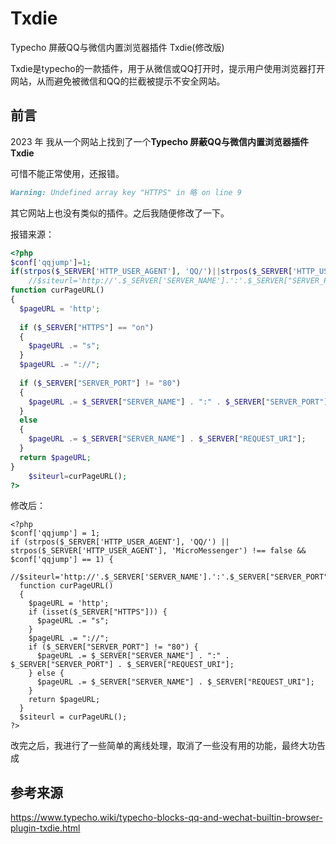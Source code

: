 # Txdie

Typecho 屏蔽QQ与微信内置浏览器插件 Txdie(修改版)

Txdie是typecho的一款插件，用于从微信或QQ打开时，提示用户使用浏览器打开网站，从而避免被微信和QQ的拦截被提示不安全网站。

## 前言

2023 年
我从一个网站上找到了一个**Typecho 屏蔽QQ与微信内置浏览器插件 Txdie**

可惜不能正常使用，还报错。

```md
Warning: Undefined array key "HTTPS" in 略 on line 9
```

其它网站上也没有类似的插件。之后我随便修改了一下。

报错来源：

```php
<?php
$conf['qqjump']=1;
if(strpos($_SERVER['HTTP_USER_AGENT'], 'QQ/')||strpos($_SERVER['HTTP_USER_AGENT'], 'MicroMessenger')!==false && $conf['qqjump']==1){
    //$siteurl='http://'.$_SERVER['SERVER_NAME'].':'.$_SERVER["SERVER_PORT"].$_SERVER["REQUEST_URI"];
function curPageURL() 
{
  $pageURL = 'http';
 
  if ($_SERVER["HTTPS"] == "on") 
  {
    $pageURL .= "s";
  }
  $pageURL .= "://";
 
  if ($_SERVER["SERVER_PORT"] != "80") 
  {
    $pageURL .= $_SERVER["SERVER_NAME"] . ":" . $_SERVER["SERVER_PORT"] . $_SERVER["REQUEST_URI"];
  } 
  else
  {
    $pageURL .= $_SERVER["SERVER_NAME"] . $_SERVER["REQUEST_URI"];
  }
  return $pageURL;
}
    $siteurl=curPageURL();
?>
```

修改后：

```
<?php
$conf['qqjump'] = 1;
if (strpos($_SERVER['HTTP_USER_AGENT'], 'QQ/') || strpos($_SERVER['HTTP_USER_AGENT'], 'MicroMessenger') !== false && $conf['qqjump'] == 1) {
  //$siteurl='http://'.$_SERVER['SERVER_NAME'].':'.$_SERVER["SERVER_PORT"].$_SERVER["REQUEST_URI"];
  function curPageURL()
  {
    $pageURL = 'http';
    if (isset($_SERVER["HTTPS"])) {
      $pageURL .= "s";
    }
    $pageURL .= "://";
    if ($_SERVER["SERVER_PORT"] != "80") {
      $pageURL .= $_SERVER["SERVER_NAME"] . ":" . $_SERVER["SERVER_PORT"] . $_SERVER["REQUEST_URI"];
    } else {
      $pageURL .= $_SERVER["SERVER_NAME"] . $_SERVER["REQUEST_URI"];
    }
    return $pageURL;
  }
  $siteurl = curPageURL();
?>
```
改完之后，我进行了一些简单的离线处理，取消了一些没有用的功能，最终大功告成

## 参考来源
https://www.typecho.wiki/typecho-blocks-qq-and-wechat-builtin-browser-plugin-txdie.html
